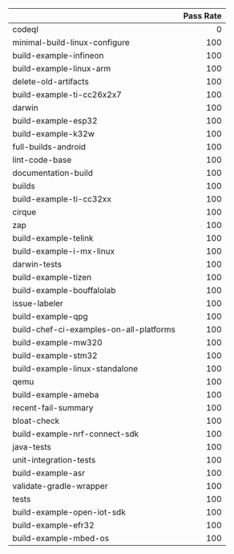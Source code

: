 |                                         |   Pass Rate |
|:----------------------------------------|------------:|
| codeql                                  |           0 |
| minimal-build-linux-configure           |         100 |
| build-example-infineon                  |         100 |
| build-example-linux-arm                 |         100 |
| delete-old-artifacts                    |         100 |
| build-example-ti-cc26x2x7               |         100 |
| darwin                                  |         100 |
| build-example-esp32                     |         100 |
| build-example-k32w                      |         100 |
| full-builds-android                     |         100 |
| lint-code-base                          |         100 |
| documentation-build                     |         100 |
| builds                                  |         100 |
| build-example-ti-cc32xx                 |         100 |
| cirque                                  |         100 |
| zap                                     |         100 |
| build-example-telink                    |         100 |
| build-example-i-mx-linux                |         100 |
| darwin-tests                            |         100 |
| build-example-tizen                     |         100 |
| build-example-bouffalolab               |         100 |
| issue-labeler                           |         100 |
| build-example-qpg                       |         100 |
| build-chef-ci-examples-on-all-platforms |         100 |
| build-example-mw320                     |         100 |
| build-example-stm32                     |         100 |
| build-example-linux-standalone          |         100 |
| qemu                                    |         100 |
| build-example-ameba                     |         100 |
| recent-fail-summary                     |         100 |
| bloat-check                             |         100 |
| build-example-nrf-connect-sdk           |         100 |
| java-tests                              |         100 |
| unit-integration-tests                  |         100 |
| build-example-asr                       |         100 |
| validate-gradle-wrapper                 |         100 |
| tests                                   |         100 |
| build-example-open-iot-sdk              |         100 |
| build-example-efr32                     |         100 |
| build-example-mbed-os                   |         100 |
